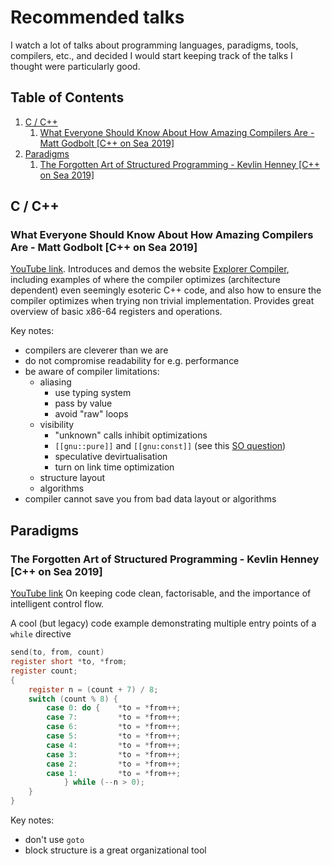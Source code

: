 # Recommended talks
I watch a lot of talks about programming languages, paradigms, tools, compilers, etc., and decided I would start keeping track of the talks I thought were particularly good.

<!--BEGIN TOC-->
## Table of Contents
1. [C / C++](#toc-sub-tag-0)
    1. [What Everyone Should Know About How Amazing Compilers Are - Matt Godbolt [C++ on Sea 2019]](#toc-sub-tag-1)
2. [Paradigms](#toc-sub-tag-2)
    1. [The Forgotten Art of Structured Programming - Kevlin Henney [C++ on Sea 2019]](#toc-sub-tag-3)
<!--END TOC-->

## C / C++ <a name="toc-sub-tag-0"></a>

### What Everyone Should Know About How Amazing Compilers Are - Matt Godbolt [C++ on Sea 2019] <a name="toc-sub-tag-1"></a>
[YouTube link](https://www.youtube.com/watch?v=w0sz5WbS5AM). Introduces and demos the website [Explorer Compiler](https://godbolt.org/), including examples of where the compiler optimizes (architecture dependent) even seemingly esoteric C++ code, and also how to ensure the compiler optimizes when trying non trivial implementation. Provides great overview of basic x86-64 registers and operations.

Key notes:

- compilers are cleverer than we are
- do not compromise readability for e.g. performance
- be aware of compiler limitations:
    - aliasing
        - use typing system
        - pass by value
        - avoid "raw" loops
    - visibility
        - "unknown" calls inhibit optimizations
        - `[[gnu::pure]]` and `[[gnu:const]]` (see this [SO question](https://stackoverflow.com/questions/29117836/attribute-const-vs-attribute-pure-in-gnu-c))
        - speculative devirtualisation
        - turn on link time optimization
    - structure layout
    - algorithms
- compiler cannot save you from bad data layout or algorithms

## Paradigms <a name="toc-sub-tag-2"></a>

### The Forgotten Art of Structured Programming - Kevlin Henney [C++ on Sea 2019] <a name="toc-sub-tag-3"></a>
[YouTube link](https://www.youtube.com/watch?v=SFv8Wm2HdNM)
On keeping code clean, factorisable, and the importance of intelligent control flow.

A cool (but legacy) code example demonstrating multiple entry points of a `while` directive
```C
send(to, from, count) 
register short *to, *from; 
register count;
{
    register n = (count + 7) / 8;
    switch (count % 8) {
        case 0: do {    *to = *from++; 
        case 7:         *to = *from++;
        case 6:         *to = *from++;
        case 5:         *to = *from++;
        case 4:         *to = *from++;
        case 3:         *to = *from++;
        case 2:         *to = *from++;
        case 1:         *to = *from++;
            } while (--n > 0);
    }
}
```

Key notes:

- don't use `goto`
- block structure is a great organizational tool
